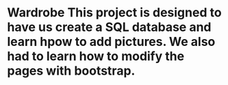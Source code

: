 # Wardrobe This project is designed to have us create a SQL database and learn hpow to add pictures. We also had to learn how to modify the pages with bootstrap.
